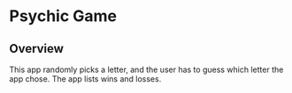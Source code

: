 # Psychic Game

## Overview

This app randomly picks a letter, and the user has to guess which letter the app chose. The app lists wins and losses. 
